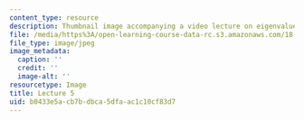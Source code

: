 ```yaml
---
content_type: resource
description: Thumbnail image accompanying a video lecture on eigenvalues and eigenvectors.
file: /media/https%3A/open-learning-course-data-rc.s3.amazonaws.com/18-085-computational-science-and-engineering-i-fall-2008/b0433e5acb7bdbca5dfaac1c10cf83d7_5.jpg
file_type: image/jpeg
image_metadata:
  caption: ''
  credit: ''
  image-alt: ''
resourcetype: Image
title: Lecture 5
uid: b0433e5a-cb7b-dbca-5dfa-ac1c10cf83d7
---
```

